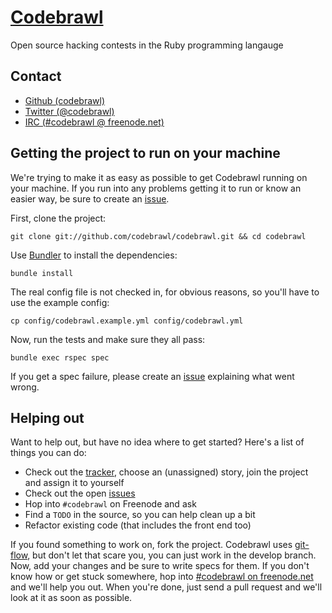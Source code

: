 # [Codebrawl](http://codebrawl.com)

Open source hacking contests in the Ruby programming langauge

## Contact

* [Github (codebrawl)](http://github.com/codebrawl)
* [Twitter (@codebrawl)](http://twitter.com/codebrawl)
* [IRC (#codebrawl @ freenode.net)](irc://irc.freenode.net/codebrawl)

## Getting the project to run on your machine

We're trying to make it as easy as possible to get Codebrawl running on your machine. If you run into any problems getting it to run or know an easier way, be sure to create an [issue](https://github.com/codebrawl/codebrawl/issues).

First, clone the project:

    git clone git://github.com/codebrawl/codebrawl.git && cd codebrawl

Use [Bundler](http://gembundler.com/) to install the dependencies:

    bundle install

The real config file is not checked in, for obvious reasons, so you'll have to use the example config:

    cp config/codebrawl.example.yml config/codebrawl.yml

Now, run the tests and make sure they all pass:

    bundle exec rspec spec

If you get a spec failure, please create an [issue](https://github.com/codebrawl/codebrawl/issues) explaining what went wrong.

## Helping out

Want to help out, but have no idea where to get started? Here's a list of things you can do:

* Check out the [tracker](https://www.pivotaltracker.com/projects/326833), choose an (unassigned) story, join the project and assign it to yourself
* Check out the open [issues](https://github.com/codebrawl/codebrawl/issues)
* Hop into `#codebrawl` on Freenode and ask
* Find a `TODO` in the source, so you can help clean up a bit
* Refactor existing code (that includes the front end too)

If you found something to work on, fork the project. Codebrawl uses [git-flow](https://github.com/nvie/gitflow), but don't let that scare you, you can just work in the develop branch. Now, add your changes and be sure to write specs for them. If you don't know how or get stuck somewhere, hop into [#codebrawl on freenode.net](irc://irc.freenode.net/codebrawl) and we'll help you out. When you're done, just send a pull request and we'll look at it as soon as possible.
